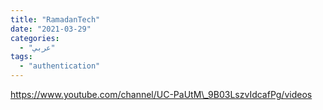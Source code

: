 ```yaml
---
title: "RamadanTech"
date: "2021-03-29"
categories:
  - "عربي"
tags:
  - "authentication"
---
```


https://www.youtube.com/channel/UC-PaUtM\_9B03LszvIdcafPg/videos
